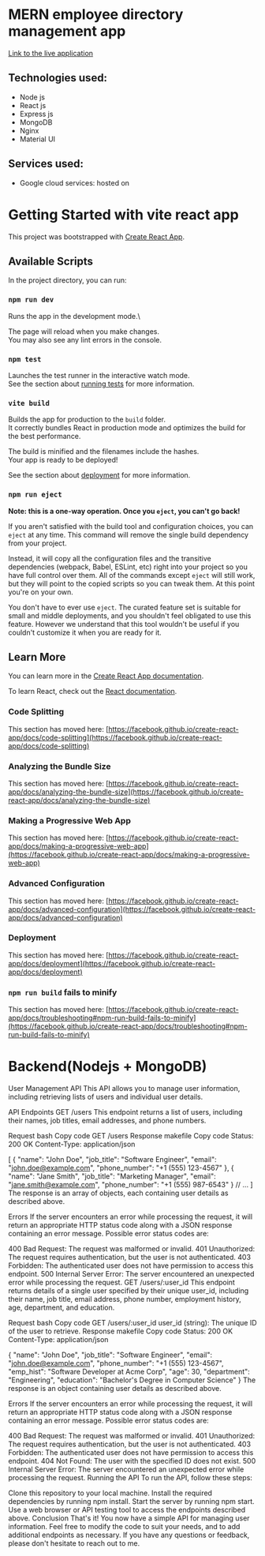 # MERN employee directory management app

[Link to the live application](https://traverze.ml/)

## Technologies used:
* Node js
* React js
* Express js
* MongoDB
* Nginx
* Material UI

## Services used:
* Google cloud services: hosted on


# Getting Started with vite react app

This project was bootstrapped with [Create React App](https://github.com/facebook/create-react-app).

## Available Scripts

In the project directory, you can run:

### `npm run dev`

Runs the app in the development mode.\

The page will reload when you make changes.\
You may also see any lint errors in the console.

### `npm test`

Launches the test runner in the interactive watch mode.\
See the section about [running tests](https://facebook.github.io/create-react-app/docs/running-tests) for more information.

### `vite build`

Builds the app for production to the `build` folder.\
It correctly bundles React in production mode and optimizes the build for the best performance.

The build is minified and the filenames include the hashes.\
Your app is ready to be deployed!

See the section about [deployment](https://facebook.github.io/create-react-app/docs/deployment) for more information.

### `npm run eject`

**Note: this is a one-way operation. Once you `eject`, you can't go back!**

If you aren't satisfied with the build tool and configuration choices, you can `eject` at any time. This command will remove the single build dependency from your project.

Instead, it will copy all the configuration files and the transitive dependencies (webpack, Babel, ESLint, etc) right into your project so you have full control over them. All of the commands except `eject` will still work, but they will point to the copied scripts so you can tweak them. At this point you're on your own.

You don't have to ever use `eject`. The curated feature set is suitable for small and middle deployments, and you shouldn't feel obligated to use this feature. However we understand that this tool wouldn't be useful if you couldn't customize it when you are ready for it.

## Learn More

You can learn more in the [Create React App documentation](https://facebook.github.io/create-react-app/docs/getting-started).

To learn React, check out the [React documentation](https://reactjs.org/).

### Code Splitting

This section has moved here: [https://facebook.github.io/create-react-app/docs/code-splitting](https://facebook.github.io/create-react-app/docs/code-splitting)

### Analyzing the Bundle Size

This section has moved here: [https://facebook.github.io/create-react-app/docs/analyzing-the-bundle-size](https://facebook.github.io/create-react-app/docs/analyzing-the-bundle-size)

### Making a Progressive Web App

This section has moved here: [https://facebook.github.io/create-react-app/docs/making-a-progressive-web-app](https://facebook.github.io/create-react-app/docs/making-a-progressive-web-app)

### Advanced Configuration

This section has moved here: [https://facebook.github.io/create-react-app/docs/advanced-configuration](https://facebook.github.io/create-react-app/docs/advanced-configuration)

### Deployment

This section has moved here: [https://facebook.github.io/create-react-app/docs/deployment](https://facebook.github.io/create-react-app/docs/deployment)

### `npm run build` fails to minify

This section has moved here: [https://facebook.github.io/create-react-app/docs/troubleshooting#npm-run-build-fails-to-minify](https://facebook.github.io/create-react-app/docs/troubleshooting#npm-run-build-fails-to-minify)

# Backend(Nodejs + MongoDB)

User Management API
This API allows you to manage user information, including retrieving lists of users and individual user details.

API Endpoints
GET /users
This endpoint returns a list of users, including their names, job titles, email addresses, and phone numbers.

Request
bash
Copy code
GET /users
Response
makefile
Copy code
Status: 200 OK
Content-Type: application/json

[
  {
    "name": "John Doe",
    "job_title": "Software Engineer",
    "email": "john.doe@example.com",
    "phone_number": "+1 (555) 123-4567"
  },
  {
    "name": "Jane Smith",
    "job_title": "Marketing Manager",
    "email": "jane.smith@example.com",
    "phone_number": "+1 (555) 987-6543"
  }
  // ...
]
The response is an array of objects, each containing user details as described above.

Errors
If the server encounters an error while processing the request, it will return an appropriate HTTP status code along with a JSON response containing an error message. Possible error status codes are:

400 Bad Request: The request was malformed or invalid.
401 Unauthorized: The request requires authentication, but the user is not authenticated.
403 Forbidden: The authenticated user does not have permission to access this endpoint.
500 Internal Server Error: The server encountered an unexpected error while processing the request.
GET /users/:user_id
This endpoint returns details of a single user specified by their unique user_id, including their name, job title, email address, phone number, employment history, age, department, and education.

Request
bash
Copy code
GET /users/:user_id
user_id (string): The unique ID of the user to retrieve.
Response
makefile
Copy code
Status: 200 OK
Content-Type: application/json

{
  "name": "John Doe",
  "job_title": "Software Engineer",
  "email": "john.doe@example.com",
  "phone_number": "+1 (555) 123-4567",
  "emp_hist": "Software Developer at Acme Corp",
  "age": 30,
  "department": "Engineering",
  "education": "Bachelor's Degree in Computer Science"
}
The response is an object containing user details as described above.

Errors
If the server encounters an error while processing the request, it will return an appropriate HTTP status code along with a JSON response containing an error message. Possible error status codes are:

400 Bad Request: The request was malformed or invalid.
401 Unauthorized: The request requires authentication, but the user is not authenticated.
403 Forbidden: The authenticated user does not have permission to access this endpoint.
404 Not Found: The user with the specified ID does not exist.
500 Internal Server Error: The server encountered an unexpected error while processing the request.
Running the API
To run the API, follow these steps:

Clone this repository to your local machine.
Install the required dependencies by running npm install.
Start the server by running npm start.
Use a web browser or API testing tool to access the endpoints described above.
Conclusion
That's it! You now have a simple API for managing user information. Feel free to modify the code to suit your needs, and to add additional endpoints as necessary. If you have any questions or feedback, please don't hesitate to reach out to me.